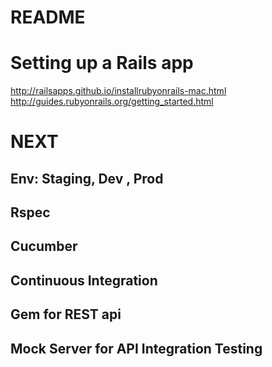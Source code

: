 # README

# Setting up a Rails app
http://railsapps.github.io/installrubyonrails-mac.html
http://guides.rubyonrails.org/getting_started.html

# NEXT
## Env: Staging, Dev , Prod
## Rspec
## Cucumber
## Continuous Integration
## Gem for REST api
## Mock Server for API Integration Testing
